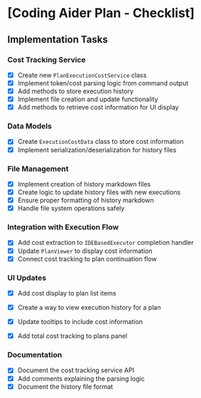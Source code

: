# [Coding Aider Plan - Checklist]

## Implementation Tasks

### Cost Tracking Service
- [X] Create new `PlanExecutionCostService` class
- [X] Implement token/cost parsing logic from command output
- [X] Add methods to store execution history
- [X] Implement file creation and update functionality
- [X] Add methods to retrieve cost information for UI display

### Data Models
- [X] Create `ExecutionCostData` class to store cost information
- [X] Implement serialization/deserialization for history files

### File Management
- [X] Implement creation of history markdown files
- [X] Create logic to update history files with new executions
- [X] Ensure proper formatting of history markdown
- [X] Handle file system operations safely

### Integration with Execution Flow
- [X] Add cost extraction to `IDEBasedExecutor` completion handler
- [X] Update `PlanViewer` to display cost information
- [X] Connect cost tracking to plan continuation flow

### UI Updates
- [X] Add cost display to plan list items
- [X] Create a way to view execution history for a plan
- [X] Update tooltips to include cost information
- [X] Add total cost tracking to plans panel


### Documentation
- [X] Document the cost tracking service API
- [X] Add comments explaining the parsing logic
- [X] Document the history file format
